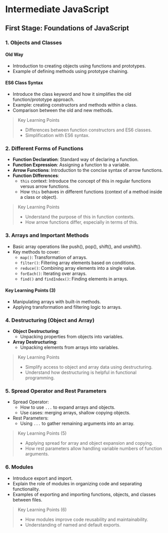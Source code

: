 # Intermediate JavaScript

## First Stage: Foundations of JavaScript

### 1. Objects and Classes

#### Old Way

- Introduction to creating objects using functions and prototypes.
- Example of defining methods using prototype chaining.

#### ES6 Class Syntax

- Introduce the class keyword and how it simplifies the old function/prototype approach.
- Example: creating constructors and methods within a class.
- Comparison between the old and new methods.

> Key Learning Points
>
> - Differences between function constructors and ES6 classes.
> - Simplification with ES6 syntax.

### 2. Different Forms of Functions

- **Function Declaration**: Standard way of declaring a function.
- **Function Expression**: Assigning a function to a variable.
- **Arrow Functions**: Introduction to the concise syntax of arrow functions.
- **Function Differences**:
  - `this` context: Introduce the concept of this in regular functions versus arrow functions.
  - How `this` behaves in different functions (context of a method inside a class or object).

> Key Learning Points
>
> - Understand the purpose of this in function contexts.
> - How arrow functions differ, especially in terms of this.

### 3. Arrays and Important Methods

- Basic array operations like push(), pop(), shift(), and unshift().
- Key methods to cover:
  - `map()`: Transformation of arrays.
  - `filter()`: Filtering array elements based on conditions.
  - `reduce()`: Combining array elements into a single value.
  - `forEach()`: Iterating over arrays.
  - `find()` and `findIndex()`: Finding elements in arrays.

#### Key Learning Points (3)

- Manipulating arrays with built-in methods.
- Applying transformation and filtering logic to arrays.

### 4. Destructuring (Object and Array)

- **Object Destructuring**:
  - Unpacking properties from objects into variables.
- **Array Destructuring**:
  - Unpacking elements from arrays into variables.

> Key Learning Points
>
> - Simplify access to object and array data using destructuring.
> - Understand how destructuring is helpful in functional programming.

### 5. Spread Operator and Rest Parameters

- Spread Operator:
  - How to use `...` to expand arrays and objects.
  - Use cases: merging arrays, shallow copying objects.
- Rest Parameters:
  - Using `...` to gather remaining arguments into an array.

> Key Learning Points (5)
>
> - Applying spread for array and object expansion and copying.
> - How rest parameters allow handling variable numbers of function arguments.

### 6. Modules

- Introduce export and import.
- Explain the role of modules in organizing code and separating functionality.
- Examples of exporting and importing functions, objects, and classes between files.

> Key Learning Points (6)
>
> - How modules improve code reusability and maintainability.
> - Understanding of named and default exports.

